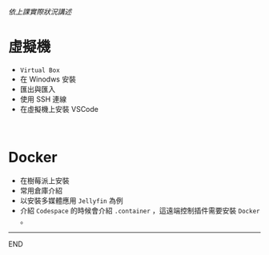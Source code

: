 *依上課實際狀況講述*

# 虛擬機
- `Virtual Box`
- 在 Winodws 安裝
- 匯出與匯入
- 使用 SSH 連線
- 在虛擬機上安裝 VSCode


</br>

# Docker

- 在樹莓派上安裝
- 常用倉庫介紹
- 以安裝多媒體應用 `Jellyfin` 為例
- 介紹 `Codespace` 的時候會介紹 `.container` ，這遠端控制插件需要安裝 `Docker` 。

---

END